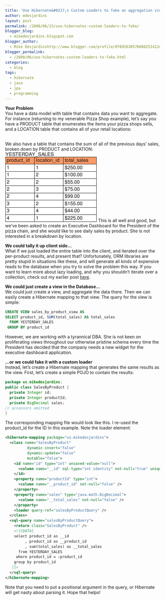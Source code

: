 ```yaml
---
title: 'Use Hibernate&#8217;s Custom Loaders to fake an aggregation view'
author: mdesjardins
layout: post
permalink: /2008/06/23/use-hibernates-custom-loaders-to-fake/
blogger_blog:
  - mikedesjardins.blogspot.com
blogger_author:
  - Mike Desjardinshttp://www.blogger.com/profile/07892630576680251412noreply@blogger.com
blogger_permalink:
  - /2008/06/use-hibernates-custom-loaders-to-fake.html
categories:
  - blog
tags:
  - hibernate
  - java
  - jpa
  - programming
---
```

<span style="font-weight: bold;">Your Problem</span>  
You have a data model with table that contains data you want to aggregate. For instance (returning to my venerable Pizza Shop example), let&#8217;s say you have a PRODUCT table that enumerates the items your pizza shops sells, and a LOCATION table that contains all of your retail locations:

<center>
<img src="/assets/_images/blog-location-product-791813.png" alt="" border="0" />
</center>
We also have a table that contains the sum of all of the previous days&#8217; sales, broken down by PRODUCT and LOCATION:

<img src="/assets/images/blog-yesterday-sales-786525.png" alt="" border="0" />
This is all well and good, but we&#8217;ve been asked to create an Executive Dashboard for the President of the pizza chain, and she would like to see daily sales by product. She is not interested in a breakdown by location.

<span style="font-weight: bold;">We could tally it up client side&#8230;</span>  
What if we just loaded the entire table into the client, and iterated over the per-product results, and present that? Unfortunately, ORM libraries are pretty stupid in situations like these, and will generate all kinds of expensive reads to the database when you try to solve the problem this way. If you want to learn more about lazy loading, and why you shouldn&#8217;t iterate over a collection, check out my earlier post [here][1].

<span style="font-weight: bold;">We could just create a view in the Database&#8230;</span>  
We <span>could</span><span style="font-weight: bold;"> </span>just create a view, and aggregate the data there. Then we can easily create a Hibernate mapping to that view. The query for the view is simple:

``` sql
CREATE VIEW sales_by_product_view AS
SELECT product_id, SUM(total_sales) AS total_sales
  FROM YESTERDAY_SALES
 GROUP BY product_id
```

However, we are working with a tyrannical DBA. She is not keen on proliferating views throughout our otherwise pristine schema every time the President has decided that the company needs a new widget for the executive dashboard application.

<span style="font-weight: bold;">&#8230;or we could fake it with a custom loader</span>  
Instead, let&#8217;s create a Hibernate mapping that generates the same results as the view. First, let&#8217;s create a simple POJO to contain the results:

``` java
package us.mikedesjardins;
public class SalesByProduct {
  private Integer id;
  private Integer productId;
  private BigDecimal sales;
// accessors omitted
}
```

The corresponding mapping file would look like this. I re-used the product_id for the ID in this example. Note the loader element:

``` xml
<hibernate-mapping package="us.mikedesjardins">
  <class name="SalesByProduct"
          dynamic-insert="false"
          dynamic-update="false"
          mutable="false">
    <id name="id" type="int" unsaved-value="null">
      <column name="__id" sql-type="int identity" not-null="true" unique="true" />
    </id>
    <property name="productId" type="int">
      <column name="__product_id" not-null="false" />
    </property>
    <property name="sales" type="java.math.BigDecimal">
      <column name="__total_sales" not-null="false" />
    </property>
    <loader query-ref="salesByProductQuery" />
  </class>
  <sql-query name="salesByProductQuery">
    <return class="SalesByProduct" />
    <![CDATA[
    select product_id as __id
         , product_id as __product_id
         , sum(total_sales) as __total_sales
      from YESTERDAY_SALES
     where product_id = :product_id
    group by product_id
   ]]>
  </sql-query>
</hibernate-mapping>
```

Note that you need to put a positional argument in the query, or Hibernate will get nasty about parsing it. Hope that helps!

 [1]: http://mikedesjardins.net/blog/2008/03/pizza-shop-2-totaling-jpa-order-use.html
